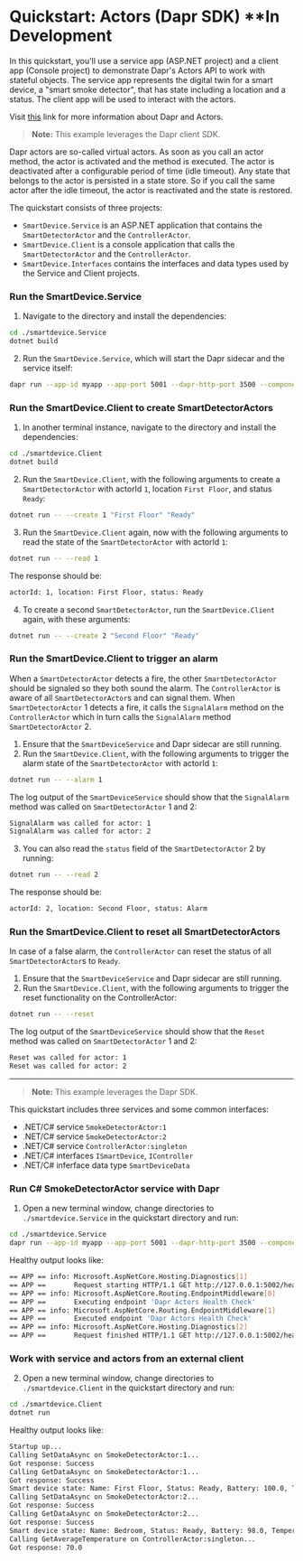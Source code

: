 # Quickstart: Actors (Dapr SDK) **In Development

In this quickstart, you'll use a service app (ASP.NET project) and a client app (Console project) to demonstrate Dapr's Actors API to work with stateful objects. The service app represents the digital twin for a smart device, a "smart smoke detector", that has state including a location and a status. The client app will be used to interact with the actors.

Visit [this](https://docs.dapr.io/developing-applications/building-blocks/actors/actors-overview/) link for more information about Dapr and Actors.

> **Note:** This example leverages the Dapr client SDK.  

Dapr actors are so-called virtual actors. As soon as you call an actor method, the actor is activated and the method is executed. The actor is deactivated after a configurable period of time (idle timeout). Any state that belongs to the actor is persisted in a state store. So if you call the same actor after the idle timeout, the actor is reactivated and the state is restored.

The quickstart consists of three projects:

- `SmartDevice.Service` is an ASP.NET application that contains the `SmartDetectorActor` and the `ControllerActor`.
- `SmartDevice.Client` is a console application that calls the `SmartDetectorActor` and the `ControllerActor`.
- `SmartDevice.Interfaces` contains the interfaces and data types used by the Service and Client projects.

### Run the SmartDevice.Service

1. Navigate to the directory and install the dependencies:

```bash
cd ./smartdevice.Service
dotnet build
```

2. Run the `SmartDevice.Service`, which will start the Dapr sidecar and the service itself:

  ```bash
  dapr run --app-id myapp --app-port 5001 --dapr-http-port 3500 --components-path ../../../resources -- dotnet run --urls=http://localhost:5001/
  ```

### Run the SmartDevice.Client to create SmartDetectorActors

1. In another terminal instance, navigate to the directory and install the dependencies:

```bash
cd ./smartdevice.Client
dotnet build
```

2. Run the `SmartDevice.Client`, with the following arguments to create a `SmartDetectorActor` with actorId `1`, location `First Floor`, and status `Ready`:

```bash
dotnet run -- --create 1 "First Floor" "Ready"
```

3. Run the `SmartDevice.Client` again, now with the following arguments to read the state of the `SmartDetectorActor` with actorId `1`:

```bash
dotnet run -- --read 1
```

  The response should be:

```bash
actorId: 1, location: First Floor, status: Ready
```

4. To create a second `SmartDetectorActor`, run the `SmartDevice.Client` again, with these arguments:

```bash
dotnet run -- --create 2 "Second Floor" "Ready"
```

### Run the SmartDevice.Client to trigger an alarm

When a `SmartDetectorActor` detects a fire, the other `SmartDetectorActor` should be signaled so they both sound the alarm. The `ControllerActor` is aware of all `SmartDetectorActor`s and can signal them. When `SmartDetectorActor` 1 detects a fire, it calls the `SignalAlarm` method on the `ControllerActor` which in turn calls the `SignalAlarm` method `SmartDetectorActor` 2.

1. Ensure that the `SmartDeviceService` and Dapr sidecar are still running.
2. Run the `SmartDevice.Client`, with the following arguments to trigger the alarm state of the `SmartDetectorActor` with actorId `1`:

```bash
dotnet run -- --alarm 1
```

  The log output of the `SmartDeviceService` should show that the `SignalAlarm` method was called on `SmartDetectorActor` 1 and 2:

```bash
SignalAlarm was called for actor: 1
SignalAlarm was called for actor: 2
```

3. You can also read the `status` field of the `SmartDetectorActor` 2 by running:

```bash
dotnet run -- --read 2
```

  The response should be:

```bash
actorId: 2, location: Second Floor, status: Alarm
```

### Run the SmartDevice.Client to reset all SmartDetectorActors

In case of a false alarm, the `ControllerActor` can reset the status of all `SmartDetectorActor`s to `Ready`.

1. Ensure that the `SmartDeviceService` and Dapr sidecar are still running.
2. Run the `SmartDevice.Client`, with the following arguments to trigger the reset functionality on the ControllerActor:

```bash
dotnet run -- --reset
```

  The log output of the `SmartDeviceService` should show that the `Reset` method was called on `SmartDetectorActor` 1 and 2:

```bash
Reset was called for actor: 1
Reset was called for actor: 2
```

---

> **Note:** This example leverages the Dapr SDK.  

This quickstart includes three services and some common interfaces:
 
- .NET/C# service `SmokeDetectorActor:1`
- .NET/C# service `SmokeDetectorActor:2`
- .NET/C# service `ControllerActor:singleton`
- .NET/C# interfaces `ISmartDevice`, `IController`
- .NET/C# inferface data type `SmartDeviceData`

### Run C# SmokeDetectorActor service with Dapr

1. Open a new terminal window, change directories to `./smartdevice.Service` in the quickstart directory and run: 

<!-- STEP
name: Run smart-detector-actor service
working_dir: ./smartdevice.Service
expected_stdout_lines:
  - '== APP ==       Now listening on: http://localhost:5000'
expected_stderr_lines:
output_match_mode: substring
sleep: 11
timeout_seconds: 30
-->

```bash
cd ./smartdevice.Service
dapr run --app-id myapp --app-port 5001 --dapr-http-port 3500 --components-path ../../../resources -- dotnet run --urls=http://localhost:5001/
```

Healthy output looks like:

```bash
== APP == info: Microsoft.AspNetCore.Hosting.Diagnostics[1]
== APP ==       Request starting HTTP/1.1 GET http://127.0.0.1:5002/healthz - -
== APP == info: Microsoft.AspNetCore.Routing.EndpointMiddleware[0]
== APP ==       Executing endpoint 'Dapr Actors Health Check'
== APP == info: Microsoft.AspNetCore.Routing.EndpointMiddleware[1]
== APP ==       Executed endpoint 'Dapr Actors Health Check'
== APP == info: Microsoft.AspNetCore.Hosting.Diagnostics[2]
== APP ==       Request finished HTTP/1.1 GET http://127.0.0.1:5002/healthz - - - 200 - text/plain 0.8972ms
```

### Work with service and actors from an external client
<!-- END_STEP -->
2. Open a new terminal window, change directories to `./smartdevice.Client` in the quickstart directory and run: 

<!-- STEP
name: Run batch-sdk service
working_dir: ./smartdevice.Client
expected_stdout_lines:
  - 'Calling SetDataAsync on SmokeDetectorActor:1'
expected_stderr_lines:
output_match_mode: substring
sleep: 11
timeout_seconds: 30
-->
    
```bash
cd ./smartdevice.Client
dotnet run
```

Healthy output looks like:

```bash
Startup up...
Calling SetDataAsync on SmokeDetectorActor:1...
Got response: Success
Calling GetDataAsync on SmokeDetectorActor:1...
Got response: Success
Smart device state: Name: First Floor, Status: Ready, Battery: 100.0, Temperature: 68.0, Location: Main Hallway, FirmwareVersion: 1.1, SerialNo: ABCDEFG1, MACAddress: 67-54-5D-48-8F-38, LastUpdate: 2/1/2023 10:38:26 PM
Calling SetDataAsync on SmokeDetectorActor:2...
Got response: Success
Calling GetDataAsync on SmokeDetectorActor:2...
Got response: Success
Smart device state: Name: Bedroom, Status: Ready, Battery: 98.0, Temperature: 72.0, Location: Bedroom, FirmwareVersion: 1.1, SerialNo: ABCDEFG2, MACAddress: 50-3A-32-AB-75-DF, LastUpdate: 2/1/2023 10:38:27 PM
Calling GetAverageTemperature on ControllerActor:singleton...
Got response: 70.0
```
<!-- END_STEP -->
